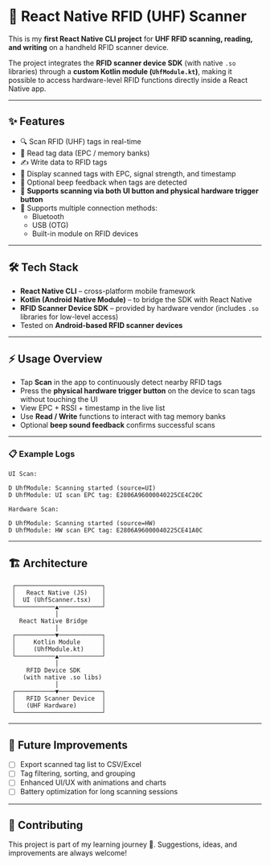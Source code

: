 # 📡 React Native RFID (UHF) Scanner

This is my **first React Native CLI project** for **UHF RFID scanning, reading, and writing** on a handheld RFID scanner device.  

The project integrates the **RFID scanner device SDK** (with native `.so` libraries) through a **custom Kotlin module (`UhfModule.kt`)**, making it possible to access hardware-level RFID functions directly inside a React Native app.

---

## ✨ Features

- 🔍 Scan RFID (UHF) tags in real-time  
- 📖 Read tag data (EPC / memory banks)  
- ✍️ Write data to RFID tags  
- 📜 Display scanned tags with EPC, signal strength, and timestamp  
- 🎵 Optional beep feedback when tags are detected  
- 🔘 **Supports scanning via both UI button and physical hardware trigger button**  
- 🔌 Supports multiple connection methods:  
  - Bluetooth  
  - USB (OTG)  
  - Built-in module on RFID devices   

---

## 🛠️ Tech Stack

- **React Native CLI** – cross-platform mobile framework  
- **Kotlin (Android Native Module)** – to bridge the SDK with React Native  
- **RFID Scanner Device SDK** – provided by hardware vendor (includes `.so` libraries for low-level access)  
- Tested on **Android-based RFID scanner devices**  

---

## ⚡ Usage Overview

- Tap **Scan** in the app to continuously detect nearby RFID tags  
- Press the **physical hardware trigger button** on the device to scan tags without touching the UI  
- View EPC + RSSI + timestamp in the live list  
- Use **Read / Write** functions to interact with tag memory banks  
- Optional **beep sound feedback** confirms successful scans  

---

### 📋 Example Logs

```text
UI Scan:

D UhfModule: Scanning started (source=UI)
D UhfModule: UI scan EPC tag: E2806A96000040225CE4C20C
```

```text
Hardware Scan:

D UhfModule: Scanning started (source=HW)
D UhfModule: HW scan EPC tag: E2806A96000040225CE41A0C
```
---

## 🏗️ Architecture


```text
 ┌────────────────────────┐
 │   React Native (JS)    │
 │  UI (UhfScanner.tsx)   │
 └───────────▲────────────┘
             │
   React Native Bridge
             │
 ┌───────────▼────────────┐
 │     Kotlin Module      │
 │     (UhfModule.kt)     │
 └───────────▲────────────┘
             │
     RFID Device SDK
    (with native .so libs)
             │
 ┌───────────▼────────────┐
 │   RFID Scanner Device  │
 │   (UHF Hardware)       │
 └────────────────────────┘

```
---

## 📝 Future Improvements
 
- [ ] Export scanned tag list to CSV/Excel  
- [ ] Tag filtering, sorting, and grouping  
- [ ] Enhanced UI/UX with animations and charts  
- [ ] Battery optimization for long scanning sessions  

---

## 🤝 Contributing

This project is part of my learning journey 🚀. Suggestions, ideas, and improvements are always welcome!  

